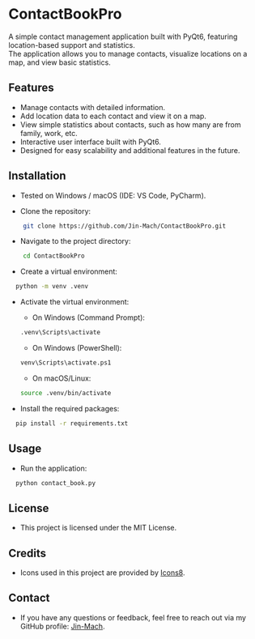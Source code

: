 # ContactBookPro

A simple contact management application built with PyQt6, featuring location-based support and statistics.  
The application allows you to manage contacts, visualize locations on a map, and view basic statistics.

## Features

- Manage contacts with detailed information.
- Add location data to each contact and view it on a map.
- View simple statistics about contacts, such as how many are from family, work, etc.
- Interactive user interface built with PyQt6.
- Designed for easy scalability and additional features in the future.

## Installation

- Tested on Windows / macOS (IDE: VS Code, PyCharm).


- Clone the repository:
```bash
    git clone https://github.com/Jin-Mach/ContactBookPro.git
```

- Navigate to the project directory:
```bash
    cd ContactBookPro
```

- Create a virtual environment:
```bash
  python -m venv .venv
```

- Activate the virtual environment:
  - On Windows (Command Prompt): 
  ```bash
  .venv\Scripts\activate
  ```
  - On Windows (PowerShell):
  ```bash
  venv\Scripts\activate.ps1
  ```
  - On macOS/Linux:
  ```bash
  source .venv/bin/activate
  ```

- Install the required packages:
```bash
  pip install -r requirements.txt
```

## Usage

- Run the application:
```bash
  python contact_book.py
```

## License

- This project is licensed under the MIT License.

## Credits
- Icons used in this project are provided by [Icons8](https://icons8.com/).

## Contact
- If you have any questions or feedback, feel free to reach out via my GitHub profile: [Jin-Mach](https://github.com/Jin-Mach).